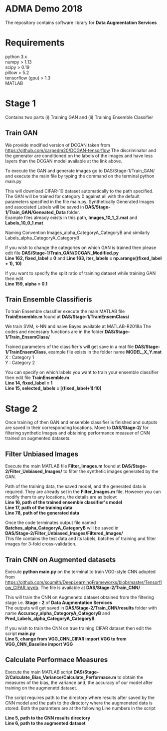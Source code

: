 # ADMA Demo 2018
The repository contains software library for __Data Augmentation Services__

# Requirements
python 3.x  
numpy > 1.13  
scipy > 0.19  
pillow > 5.2  
tensorflow (gpu) > 1.3  
MATLAB  

# Stage 1
Contains two parts (i) Training GAN and (ii) Training Ensemble Classifier

## Train GAN
We provide modified version of DCGAN taken from https://github.com/carpedm20/DCGAN-tensorflow
The discriminator and the generator are conditioned on the labels of the images and have less layers than the DCGAN model available at the link above.

To execute the GAN and generate images go to DAS/Stage-1/Train_GAN/ and execute the main file by typing the command on the terminal python main.py 

This will download CIFAR-10 dataset automatically to the path specified.
The GAN will be trained for category 0 against all with the default parameters specified in the file main.py.
Synthetically Generated Images and associated Labels will be saved in __DAS/Stage-1/Train_GAN/Geneated_Data__ folder.  
Example files already exists in this path, __Images_10_1_2.mat__ and __Labels_10_0_1.mat__

Naming Convention Images_alpha_CategoryA_CategoryB and similarly Labels_alpha_CategoryA_CategoryB

If you wish to change the categories on which GAN is trained then please edit file __DAS/Stage-1/Train_GAN/DCGAN_Modified.py__  
**Line 162, fixed_label = 0** and
**Line 163, iter_labels = np.arange((fixed_label + 1), 10)**  

If you want to specify the split ratio of training dataset while training GAN then edit  
**Line 159, alpha = 0.1**  

## Train Ensemble Classifieris
To train Ensemble classifier execute the main MATLAB file __TrainEnsemble.m__ found at __DAS/Stage-1/TrainEnsemClass/__  

We train SVM, k-NN and naive Bayes available at MATLAB-R2018a
The codes and necessary functions are in the folder __DAS/Stage-1/Train_EnsemClass/__  

Trained parameters of the classifier's will get save in a mat file __DAS/Stage-1/TrainEnsemClass__, example file exists in the folder name __MODEL_X_Y.mat__   
X : Category 1  
Y : Category 2  

You can specify on which labels you want to train your ensemble classifier then edit file __TrainEnsemble.m__  
**Line 14, fixed_label = 1**  
**Line 15, selected_labels = [(fixed_label+1):10]**  


# Stage 2
Once training of then GAN and ensemble classifier is finished and outputs are saved in their corresponding locations. Move to __DAS/Stage-2/__ for filtering synthetic Images and obtaining performance measuer of CNN trained on augmented datasets.  

## Filter Unbiased Images
Execute the main MATLAB file __Filter_Images.m__ found at __DAS/Stage-2/Filter_Unbiased_Images/__ to filter the synthetic images generated by the GAN.  

Path of the training data, the saved model, and the generated data is required. They are already set in the __Filter_Images.m__ file. However you can modify them to any locations, the details are as below:  
__Line 16, path of the trained ensemble classifier's model__  
__Line 17, path of the training data__  
__Line 78, path of the generated data__  

Once the code terminates output file named __Batches_alpha_CategoryA_CategoryB__ will be saved in  
__DAS/Stage-2/Filter_Unbiased_Images/Filtered_Images/__  
This file contains the test data and its labels, batches of training and filter images for 3-fold cross-validation.   

## Train CNN on Augmented datasets 
Execute __python main.py__ on the terminal to train VGG-style CNN adopted from https://github.com/soumith/DeepLearningFrameworks/blob/master/Tensorflow_CIFAR.ipynb. The file is available at __DAS/Stage-2/Train_CNN/__  

This will train the CNN on Augmenetd dataset obtained from the filtering stage i.e. __Stage - 2__ of __Data Augmentation Services__  
The outputs will get saved in __DAS/Stage-2/Train_CNN/results__ folder with name __Accuracy_alpha_CategoryA_CategoryB__ and __Pred_Labels_alpha_CategoryA_CategoryB__.

If you wish to train the CNN on true training CIFAR dataset then edit the script __main.py__    
__Line 5, change from VGG_CNN_CIFAR import VGG to from VGG_CNN_Baseline import VGG__  

## Calculate Performace Measures
Execute the main MATLAB script __DAS/Stage-2/Calculate_Bias_Variance/Calculate_Performace.m__ to obtain the measures of the bias, the variance and, the accuracy of our model after training on the augmenetd dataset.  

The script requires path to the directory where results after saved by the CNN model and the path to the directory where the augmeneted data is stored. Both the paramters are at the following Line numbers in the script

**Line 5, path to the CNN results directory**  
**Line 6, path to the augmented dataset**


